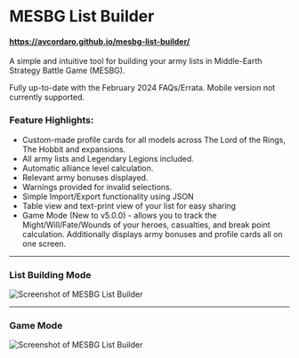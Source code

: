 # MESBG List Builder

#### https://avcordaro.github.io/mesbg-list-builder/

A simple and intuitive tool for building your army lists in Middle-Earth Strategy Battle Game (MESBG).

Fully up-to-date with the February 2024 FAQs/Errata. Mobile version not currently supported.

### Feature Highlights:
* Custom-made profile cards for all models across The Lord of the Rings, The Hobbit and expansions.
* All army lists and Legendary Legions included.
* Automatic alliance level calculation.
* Relevant army bonuses displayed.
* Warnings provided for invalid selections.
* Simple Import/Export functionality using JSON
* Table view and text-print view of your list for easy sharing
* Game Mode (New to v5.0.0) - allows you to track the Might/Will/Fate/Wounds of your heroes, casualties, and break point calculation. Additionally displays army bonuses and profile cards all on one screen.

---
### List Building Mode
![Screenshot of MESBG List Builder](https://pasteimg.com/images/2024/07/09/image.png)

---

### Game Mode
![Screenshot of MESBG List Builder](https://pasteimg.com/images/2024/07/09/imagebc8ece4997842c57.png)
